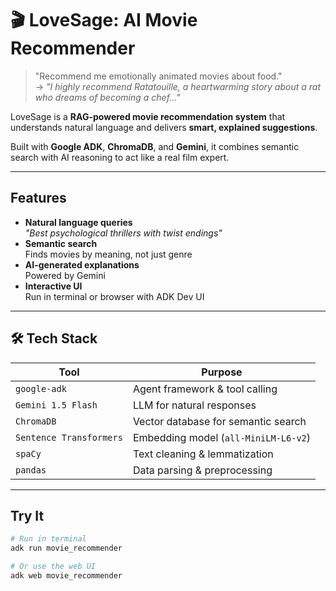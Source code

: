 # 🎬 LoveSage: AI Movie Recommender

> "Recommend me emotionally animated movies about food."  
> → *"I highly recommend Ratatouille, a heartwarming story about a rat who dreams of becoming a chef..."*

LoveSage is a **RAG-powered movie recommendation system** that understands natural language and delivers **smart, explained suggestions**.

Built with **Google ADK**, **ChromaDB**, and **Gemini**, it combines semantic search with AI reasoning to act like a real film expert.

---

## Features

- **Natural language queries**  
  _"Best psychological thrillers with twist endings"_
- **Semantic search**  
  Finds movies by meaning, not just genre
- **AI-generated explanations**  
  Powered by Gemini
- **Interactive UI**  
  Run in terminal or browser with ADK Dev UI

---

## 🛠 Tech Stack

| Tool | Purpose |
|------|--------|
| `google-adk` | Agent framework & tool calling |
| `Gemini 1.5 Flash` | LLM for natural responses |
| `ChromaDB` | Vector database for semantic search |
| `Sentence Transformers` | Embedding model (`all-MiniLM-L6-v2`) |
| `spaCy` | Text cleaning & lemmatization |
| `pandas` | Data parsing & preprocessing |

---

## Try It

```bash
# Run in terminal
adk run movie_recommender

# Or use the web UI
adk web movie_recommender
